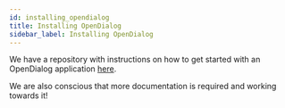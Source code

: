 ```yaml
---
id: installing_opendialog
title: Installing OpenDialog
sidebar_label: Installing OpenDialog
---
```


We have a repository with instructions on how to get started with an OpenDialog application [here](https://github.com/opendialogai/opendialog).

We are also conscious that more documentation is required and working towards it!  